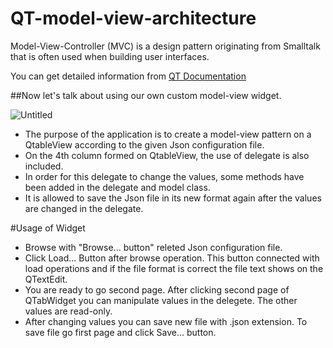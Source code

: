 # QT-model-view-architecture
Model-View-Controller (MVC) is a design pattern originating from Smalltalk that is often used when building user interfaces.

You can get detailed information from [QT Documentation](https://doc.qt.io/qt-5/model-view-programming.html)

##Now let's talk about using our own custom model-view widget.

![Untitled](https://user-images.githubusercontent.com/73167603/145189276-9f9712ac-a62c-44e8-aea1-00ba19f1a4ba.png)

- The purpose of the application is to create a model-view pattern on a QtableView according to the given Json configuration file.
- On the 4th column formed on QtableView, the use of delegate is also included. 
- In order for this delegate to change the values, some methods have been added in the delegate and model class.
- It is allowed to save the Json file in its new format again after the values are changed in the delegate.

#Usage of Widget
- Browse with "Browse... button" releted Json configuration file.
- Click Load... Button after browse operation. This button connected with load operations and if the file format is correct the file text shows on the QTextEdit.
- You are ready to go second page. After clicking second page of QTabWidget you can manipulate values in the delegete. The other values are read-only. 
- After changing values you can save new file with .json extension. To save file go first page and click Save... button.
